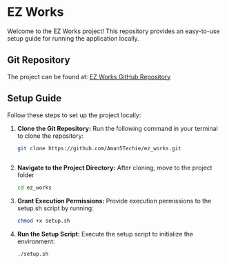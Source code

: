 # EZ Works

Welcome to the EZ Works project! This repository provides an easy-to-use setup guide for running the application locally.

## Git Repository

The project can be found at: [EZ Works GitHub Repository](https://github.com/Aman5Techie/ez_works)

## Setup Guide

Follow these steps to set up the project locally:

1. **Clone the Git Repository:**
   Run the following command in your terminal to clone the repository:
   ```bash
   git clone https://github.com/Aman5Techie/ez_works.git
  
2. **Navigate to the Project Directory:**
   After cloning, move to the project folder
   ```bash
   cd ez_works
   
1. **Grant Execution Permissions:**
   Provide execution permissions to the setup.sh script by running:
   ```bash
   chmod +x setup.sh
   
1. **Run the Setup Script:**
    Execute the setup script to initialize the environment:
   ```bash
   ./setup.sh

